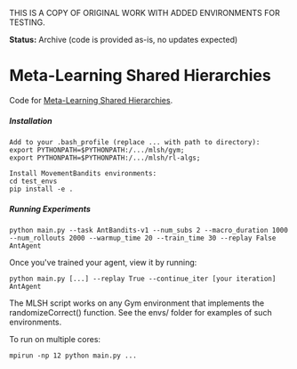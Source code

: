 THIS IS A COPY OF ORIGINAL WORK WITH ADDED ENVIRONMENTS FOR TESTING.

**Status:** Archive (code is provided as-is, no updates expected)

# Meta-Learning Shared Hierarchies

Code for [Meta-Learning Shared Hierarchies](https://s3-us-west-2.amazonaws.com/openai-assets/MLSH/mlsh_paper.pdf).


##### Installation

```
Add to your .bash_profile (replace ... with path to directory):
export PYTHONPATH=$PYTHONPATH:/.../mlsh/gym;
export PYTHONPATH=$PYTHONPATH:/.../mlsh/rl-algs;

Install MovementBandits environments:
cd test_envs
pip install -e .
```

##### Running Experiments
```
python main.py --task AntBandits-v1 --num_subs 2 --macro_duration 1000 --num_rollouts 2000 --warmup_time 20 --train_time 30 --replay False AntAgent

```
Once you've trained your agent, view it by running:
```
python main.py [...] --replay True --continue_iter [your iteration] AntAgent
```
The MLSH script works on any Gym environment that implements the randomizeCorrect() function. See the envs/ folder for examples of such environments.

To run on multiple cores:
```
mpirun -np 12 python main.py ...
```
